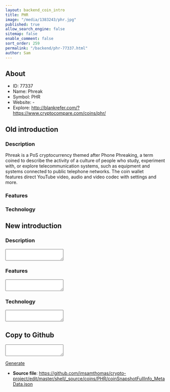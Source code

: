 ```yaml
---
layout: backend_coin_intro
title: PHR
image: "/media/1383243/phr.jpg"
published: true
allow_search_engine: false
sitemap: false
enable_comment: false
sort_order: 259
permalink: "/backend/phr-77337.html"
author: Sam
---
```


## About

- ID: 77337
- Name: Phreak
- Symbol: PHR
- Website: -
- Explore: http://blankrefer.com/?https://www.cryptocompare.com/coins/phr/


## Old introduction

### Description

<p>Phreak is a PoS cryptocurrency themed after Phone Phreaking, a<span> term coined to describe the activity of a culture of people who study, experiment with, or explore telecommunication systems, such as equipment and systems connected to public telephone networks. The coin wallet features </span>direct YouTube video, audio and video codec with settings and more.</p>

### Features


### Technology




## New introduction


### Description
<textarea id="meta_description" name="description"></textarea>

### Features
<textarea id="meta_features" name="features"></textarea>

### Technology
<textarea id="meta_technology" name="technology"></textarea>


## Copy to Github

<textarea id="coinsnapshotfullinfo_metadata"></textarea>

<a href="#gen" onclick="generateMetaDatJson()">Generate</a>

- **Source file**: <a href="https://github.com/imsamthomas/crypto-project/edit/master/shell/_source/coins/PHR/coinSnapshotFullInfo_MetaData.json">https://github.com/imsamthomas/crypto-project/edit/master/shell/_source/coins/PHR/coinSnapshotFullInfo_MetaData.json</a>


